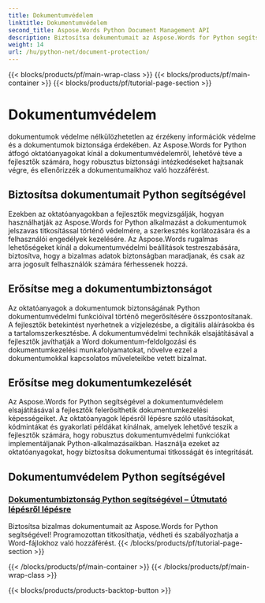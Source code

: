 ```yaml
---
title: Dokumentumvédelem
linktitle: Dokumentumvédelem
second_title: Aspose.Words Python Document Management API
description: Biztosítsa dokumentumait az Aspose.Words for Python segítségével! Jelszavas titkosítás, felhasználói engedélyek és digitális aláírások alkalmazása a robusztus dokumentumvédelem érdekében.
weight: 14
url: /hu/python-net/document-protection/
---
```


{{< blocks/products/pf/main-wrap-class >}}
{{< blocks/products/pf/main-container >}}
{{< blocks/products/pf/tutorial-page-section >}}

# Dokumentumvédelem

dokumentumok védelme nélkülözhetetlen az érzékeny információk védelme és a dokumentumok biztonsága érdekében. Az Aspose.Words for Python átfogó oktatóanyagokat kínál a dokumentumvédelemről, lehetővé téve a fejlesztők számára, hogy robusztus biztonsági intézkedéseket hajtsanak végre, és ellenőrizzék a dokumentumaikhoz való hozzáférést.

## Biztosítsa dokumentumait Python segítségével

Ezekben az oktatóanyagokban a fejlesztők megvizsgálják, hogyan használhatják az Aspose.Words for Python alkalmazást a dokumentumok jelszavas titkosítással történő védelmére, a szerkesztés korlátozására és a felhasználói engedélyek kezelésére. Az Aspose.Words rugalmas lehetőségeket kínál a dokumentumvédelmi beállítások testreszabására, biztosítva, hogy a bizalmas adatok biztonságban maradjanak, és csak az arra jogosult felhasználók számára férhessenek hozzá.

## Erősítse meg a dokumentumbiztonságot

Az oktatóanyagok a dokumentumok biztonságának Python dokumentumvédelmi funkcióival történő megerősítésére összpontosítanak. A fejlesztők betekintést nyerhetnek a vízjelezésbe, a digitális aláírásokba és a tartalomszerkesztésbe. A dokumentumvédelmi technikák elsajátításával a fejlesztők javíthatják a Word dokumentum-feldolgozási és dokumentumkezelési munkafolyamatokat, növelve ezzel a dokumentumokkal kapcsolatos műveleteikbe vetett bizalmat.

## Erősítse meg dokumentumkezelését

Az Aspose.Words for Python segítségével a dokumentumvédelem elsajátításával a fejlesztők felerősíthetik dokumentumkezelési képességeiket. Az oktatóanyagok lépésről lépésre szóló utasításokat, kódmintákat és gyakorlati példákat kínálnak, amelyek lehetővé teszik a fejlesztők számára, hogy robusztus dokumentumvédelmi funkciókat implementáljanak Python-alkalmazásaikban. Használja ezeket az oktatóanyagokat, hogy biztosítsa dokumentumai titkosságát és integritását.

## Dokumentumvédelem Python segítségével
### [Dokumentumbiztonság Python segítségével – Útmutató lépésről lépésre](./document-security-python/)
Biztosítsa bizalmas dokumentumait az Aspose.Words for Python segítségével! Programozottan titkosíthatja, védheti és szabályozhatja a Word-fájlokhoz való hozzáférést.
{{< /blocks/products/pf/tutorial-page-section >}}

{{< /blocks/products/pf/main-container >}}
{{< /blocks/products/pf/main-wrap-class >}}

{{< blocks/products/products-backtop-button >}}
